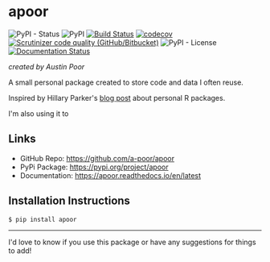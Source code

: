 # apoor

![PyPI - Status](https://img.shields.io/pypi/status/apoor)
![PyPI](https://img.shields.io/pypi/v/apoor)
[![Build Status](https://travis-ci.org/a-poor/apoor.svg?branch=master)](https://travis-ci.org/a-poor/apoor) 
[![codecov](https://codecov.io/gh/a-poor/apoor/branch/master/graph/badge.svg)](https://codecov.io/gh/a-poor/apoor)
[![Scrutinizer code quality (GitHub/Bitbucket)](https://img.shields.io/scrutinizer/quality/g/a-poor/apoor/master)](https://scrutinizer-ci.com/g/a-poor/apoor/?branch=master)
![PyPI - License](https://img.shields.io/pypi/l/apoor)
[![Documentation Status](https://readthedocs.org/projects/apoor/badge/?version=latest)](https://apoor.readthedocs.io/en/latest/?badge=latest)


_created by Austin Poor_

A small personal package created to store code and data I often reuse.

Inspired by Hillary Parker's [blog post](https://hilaryparker.com/2013/04/03/personal-r-packages/) about personal R packages.

I'm also using it to 

## Links

* GitHub Repo: https://github.com/a-poor/apoor
* PyPi Package: https://pypi.org/project/apoor
* Documentation: https://apoor.readthedocs.io/en/latest

## Installation Instructions

```bash
$ pip install apoor
```

***

I'd love to know if you use this package or have any suggestions for things to add!


